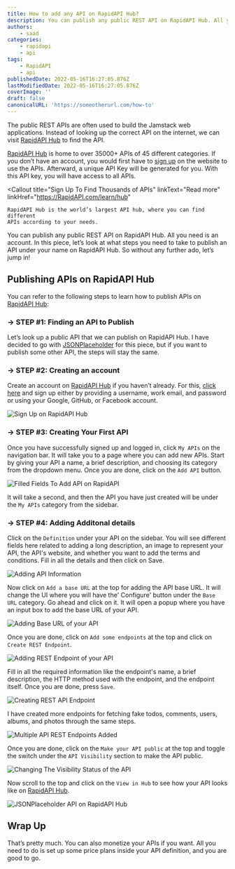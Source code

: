 ```yaml
---
title: How to add any API on RapidAPI Hub?
description: You can publish any public REST API on RapidAPI Hub. All you need is an account. In this piece, let’s look at what steps you need to take to publish an API under your name on RapidAPI Hub.
authors:
    - saad
categories:
    - rapidapi
    - api
tags:
    - RapidAPI
    - api
publishedDate: 2022-05-16T16:27:05.876Z
lastModifiedDate: 2022-05-16T16:27:05.876Z
coverImage: ''
draft: false
canonicalURL: 'https://someotherurl.com/how-to'
---
```


<Lead>

The public REST APIs are often used to build the Jamstack web applications. Instead of looking up the correct API on the internet, we can visit [RapidAPI Hub](https://RapidAPI.com/hub?utm_source=RapidAPI.com/guides&utm_medium=DevRel&utm_campaign=DevRel) to find the API.

</Lead>

[RapidAPI Hub](https://RapidAPI.com/hub?utm_source=RapidAPI.com/guides&utm_medium=DevRel&utm_campaign=DevRel) is home to over 35000+ APIs of 45 different categories. If you don’t have an account, you would first have to [sign up](https://rapidapi.com/auth/sign-up?utm_source=RapidAPI.com/guides&utm_medium=DevRel&utm_campaign=DevRel) on the website to use the APIs. Afterward, a unique API Key will be generated for you. With this API key, you will have access to all APIs.

<Callout
	title="Sign Up To Find Thousands of APIs"
	linkText="Read more"
	linkHref="https://RapidAPI.com/learn/hub"
>
	RapidAPI Hub is the world’s largest API hub, where you can find different
	APIs according to your needs.
</Callout>

You can publish any public REST API on RapidAPI Hub. All you need is an account. In this piece, let’s look at what steps you need to take to publish an API under your name on RapidAPI Hub. So without any further ado, let’s jump in!

## Publishing APIs on RapidAPI Hub

You can refer to the following steps to learn how to publish APIs on [RapidAPI Hub](https://RapidAPI.com/hub?utm_source=RapidAPI.com/guides&utm_medium=DevRel&utm_campaign=DevRel):

### → STEP #1: Finding an API to Publish

Let’s look up a public API that we can publish on RapidAPI Hub. I have decided to go with [JSONPlaceholder](https://jsonplaceholder.typicode.com/) for this piece, but if you want to publish some other API, the steps will stay the same.

### → STEP #2: Creating an account

Create an account on [RapidAPI Hub](https://RapidAPI.com/hub?utm_source=RapidAPI.com/guides&utm_medium=DevRel&utm_campaign=DevRel) if you haven’t already. For this, [click here](https://rapidapi.com/auth/sign-up?utm_source=RapidAPI.com/guides&utm_medium=DevRel&utm_campaign=DevRel) and sign up either by providing a username, work email, and password or using your Google, GitHub, or Facebook account.

![Sign Up on RapidAPI Hub](https://raw.githubusercontent.com/RapidAPI/DevRel-Stack-Data/production/guides/posts/use-api-from-rapidapi/images/sign-up.png)

### → STEP #3: Creating Your First API

Once you have successfully signed up and logged in, click `My APIs` on the navigation bar. It will take you to a page where you can add new APIs. Start by giving your API a name, a brief description, and choosing its category from the dropdown menu. Once you are done, click on the `Add API` button.

![Filled Fields To Add API on RapidAPI](https://raw.githubusercontent.com/RapidAPI/DevRel-Stack-Data/12a1f39817287fca68fdd878403799406d09719c/guides/posts/add-apis-on-rapidapi-hub/images/fields-filled.png)

It will take a second, and then the API you have just created will be under the `My APIs` category from the sidebar.

### → STEP #4: Adding Additonal details

Click on the `Definition` under your API on the sidebar. You will see different fields here related to adding a long description, an image to represent your API, the API's website, and whether you want to add the terms and conditions. Fill in all the details and then click on Save.

![Adding API Information](https://raw.githubusercontent.com/RapidAPI/DevRel-Stack-Data/12a1f39817287fca68fdd878403799406d09719c/guides/posts/add-apis-on-rapidapi-hub/images/api-info.png)

Now click on `Add a base URL` at the top for adding the API base URL. It will change the UI where you will have the' Configure' button under the `Base URL` category. Go ahead and click on it. It will open a popup where you have an input box to add the base URL of your API.

![Adding Base URL of your API](https://raw.githubusercontent.com/RapidAPI/DevRel-Stack-Data/12a1f39817287fca68fdd878403799406d09719c/guides/posts/add-apis-on-rapidapi-hub/images/base-url.png)

Once you are done, click on `Add some endpoints` at the top and click on `Create REST Endpoint`.

![Adding REST Endpoint of your API](https://raw.githubusercontent.com/RapidAPI/DevRel-Stack-Data/12a1f39817287fca68fdd878403799406d09719c/guides/posts/add-apis-on-rapidapi-hub/images/rest-api-endpoints.png)

Fill in all the required information like the endpoint's name, a brief description, the HTTP method used with the endpoint, and the endpoint itself. Once you are done, press `Save`.

![Creating REST API Endpoint](https://raw.githubusercontent.com/RapidAPI/DevRel-Stack-Data/12a1f39817287fca68fdd878403799406d09719c/guides/posts/add-apis-on-rapidapi-hub/images/creating-api-endpoint.png)

I have created more endpoints for fetching fake todos, comments, users, albums, and photos through the same steps.

![Multiple API REST Endpoints Added](https://raw.githubusercontent.com/RapidAPI/DevRel-Stack-Data/12a1f39817287fca68fdd878403799406d09719c/guides/posts/add-apis-on-rapidapi-hub/images/multiple-api-endpoints-added.png)

Once you are done, click on the `Make your API public` at the top and toggle the switch under the `API Visibility` section to make the API public.

![Changing The Visibility Status of the API](https://raw.githubusercontent.com/RapidAPI/DevRel-Stack-Data/12a1f39817287fca68fdd878403799406d09719c/guides/posts/add-apis-on-rapidapi-hub/images/visibility-status.png)

Now scroll to the top and click on the `View in Hub` to see how your API looks like on [RapidAPI Hub](https://RapidAPI.com/hub?utm_source=RapidAPI.com/guides&utm_medium=DevRel&utm_campaign=DevRel).

![JSONPlaceholder API on RapidAPI Hub](https://raw.githubusercontent.com/RapidAPI/DevRel-Stack-Data/12a1f39817287fca68fdd878403799406d09719c/guides/posts/add-apis-on-rapidapi-hub/images/jsonplaceholder-api.png)

## Wrap Up

That’s pretty much. You can also monetize your APIs if you want. All you need to do is set up some price plans inside your API definition, and you are good to go.
